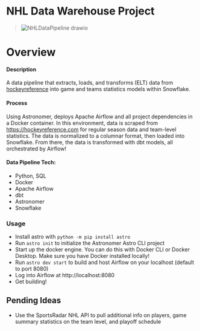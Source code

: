# NHL Data Warehouse Project 

> ![NHLDataPipeline drawio](https://github.com/user-attachments/assets/92d5aa6a-68ef-4ff0-ab0a-4f2d886fa8ef)


Overview
========

#### Description
A data pipeline that extracts, loads, and transforms (ELT) data from [hockeyreference](https://hockeyreference.com) into game and teams statistics models within Snowflake. 

#### Process
Using Astronomer, deploys Apache Airflow and all project dependencies in a Docker container. In this environment, data is scraped from https://hockeyreference.com for regular season data and team-level statistics. The data is normalized to a columnar format, then loaded into Snowflake. From there, the data is transformed with dbt models, all orchestrated by Airflow!

#### Data Pipeline Tech: 
- Python, SQL
- Docker
- Apache Airflow
- dbt
- Astronomer
- Snowflake

### Usage
- Install astro with `python -m pip install astro`
- Run `astro init` to initialize the Astronomer Astro CLI project
- Start up the docker engine. You can do this with Docker CLI or Docker Desktop. Make sure you have Docker installed locally!
- Run `astro dev start` to build and host Airflow on your localhost (default to port 8080)
- Log into Airflow at http://localhost:8080
- Get building!

## Pending Ideas 
- Use the SportsRadar NHL API to pull additional info on players, game summary statistics on the team level, and playoff schedule
